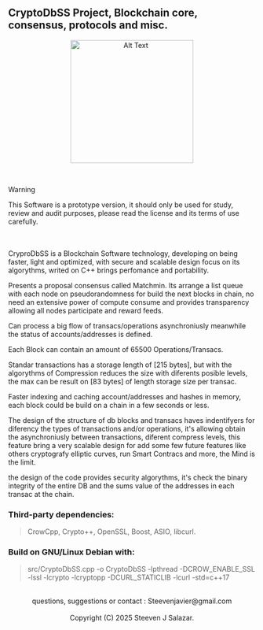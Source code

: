 ## CryptoDbSS Project, Blockchain core, consensus, protocols and misc.
<p align="center">
  <img src="https://github.com/Steeven512/CryptoDbSS/blob/main/CryptoDbSSLogo.png" alt="Alt Text" width="250" height="250">
</p>
</br>

> [!WARNING]
> This Software is a prototype version, it should only be used for study, review and audit purposes, please read the license and its terms of use carefully.

</br></br>
CryproDbSS is a Blockchain Software technology, developing on being faster,
light and optimized, with secure and scalable design focus on its algorythms, 
writed on C++ brings perfomance and portability.

Presents a proposal consensus called Matchmin. Its arrange a list 
queue with each node on pseudorandomness for build the next blocks in chain, 
no need an extensive power of compute consume and provides transparency 
allowing all nodes participate and reward feeds.

Can process a big flow of transacs/operations asynchroniusly meanwhile the
status of accounts/addresses is defined.

Each Block can contain an amount of 65500 Operations/Transacs.

Standar transactions has a storage length of [215 bytes], but with the 
algorythms of Compression reduces the size with diferents posible 
levels, the max can be result on [83 bytes] of length storage size per 
transac.

Faster indexing and caching account/addresses and hashes in memory, 
each block could be build on a chain in a few seconds or less.

The design of the structure of db blocks and transacs
haves indentifyers for diferency the types of transactions and/or 
operations, it's allowing obtain the asynchroniusly between transactions, 
diferent compress levels, this feature bring a very scalable design
for add some few future features like others cryptografy elliptic 
curves, run Smart Contracs and more, the Mind is the limit.

the design of the code provides security algorythms, it's check the binary 
integrity of the entire DB and the sums value of the addresses in each 
transac at the chain.

### Third-party dependencies: 
> CrowCpp, Crypto++, OpenSSL, Boost, ASIO, libcurl.

### Build on GNU/Linux Debian with:
> src/CryptoDbSS.cpp -o CryptoDbSS -lpthread -DCROW_ENABLE_SSL -lssl -lcrypto -lcryptopp -DCURL_STATICLIB -lcurl -std=c++17



<p align="center">
  </br>
questions, suggestions or contact : Steevenjavier@gmail.com
</br></br>
 Copyright (C) 2025 Steeven J Salazar.
</p>






